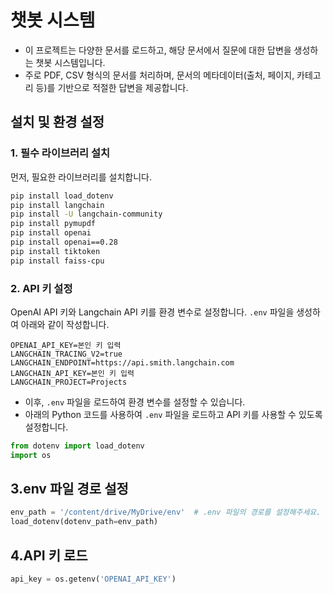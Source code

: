 # 챗봇 시스템

- 이 프로젝트는 다양한 문서를 로드하고, 해당 문서에서 질문에 대한 답변을 생성하는 챗봇 시스템입니다.
- 주로 PDF, CSV 형식의 문서를 처리하며, 문서의 메타데이터(출처, 페이지, 카테고리 등)를 기반으로 적절한 답변을 제공합니다.

## 설치 및 환경 설정

### 1. 필수 라이브러리 설치
먼저, 필요한 라이브러리를 설치합니다.

```bash
pip install load_dotenv
pip install langchain
pip install -U langchain-community
pip install pymupdf
pip install openai
pip install openai==0.28
pip install tiktoken
pip install faiss-cpu
```

### 2. API 키 설정

OpenAI API 키와 Langchain API 키를 환경 변수로 설정합니다. `.env` 파일을 생성하여 아래와 같이 작성합니다.

```plaintext
OPENAI_API_KEY=본인 키 입력
LANGCHAIN_TRACING_V2=true
LANGCHAIN_ENDPOINT=https://api.smith.langchain.com
LANGCHAIN_API_KEY=본인 키 입력
LANGCHAIN_PROJECT=Projects
```

- 이후, `.env` 파일을 로드하여 환경 변수를 설정할 수 있습니다. 
- 아래의 Python 코드를 사용하여 `.env` 파일을 로드하고 API 키를 사용할 수 있도록 설정합니다.

```python
from dotenv import load_dotenv
import os
```

## 3.env 파일 경로 설정
```python
env_path = '/content/drive/MyDrive/env'  # .env 파일의 경로를 설정해주세요.
load_dotenv(dotenv_path=env_path)
```

## 4.API 키 로드
```python
api_key = os.getenv('OPENAI_API_KEY')
```
